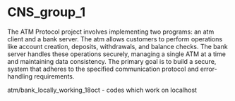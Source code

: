 # CNS_group_1
The ATM Protocol project involves implementing two programs: an atm client and a bank server. The atm allows customers to perform operations like account creation, deposits, withdrawals, and balance checks. The bank server handles these operations securely, managing a single ATM at a time and maintaining data consistency. The primary goal is to build a secure, system that adheres to the specified communication protocol and error-handling requirements.

atm/bank_locally_working_18oct - codes which work on localhost

